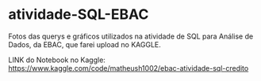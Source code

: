 # atividade-SQL-EBAC
Fotos das querys e gráficos utilizados na atividade de SQL para Análise de Dados, da EBAC, que farei upload no KAGGLE.

LINK do Notebook no Kaggle: https://www.kaggle.com/code/matheush1002/ebac-atividade-sql-credito
